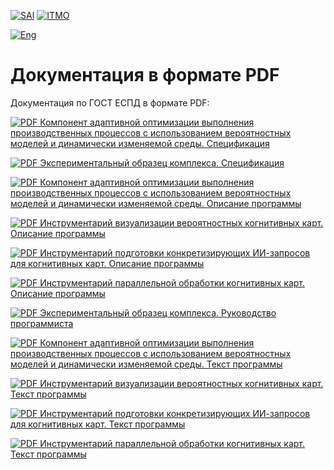 [![SAI](./media/SAI_badge_flat.svg)](https://sai.itmo.ru/)
[![ITMO](./media/ITMO_badge_flat_rus.svg)](https://en.itmo.ru/en/)

[![Eng](https://img.shields.io/badge/lang-en-red.svg)](README_en.md)

# Документация в формате PDF #

Документация по ГОСТ ЕСПД в формате PDF:

[![PDF](https://icons.iconarchive.com/icons/hopstarter/soft-scraps/48/Adobe-PDF-Document-icon.png) Компонент адаптивной оптимизации выполнения производственных процессов с использованием вероятностных моделей и динамически изменяемой среды. Спецификация](specif-komponent.pdf)

[![PDF](https://icons.iconarchive.com/icons/hopstarter/soft-scraps/48/Adobe-PDF-Document-icon.png) Экспериментальный образец комплекса. Спецификация](specif-obrasec.pdf)

[![PDF](https://icons.iconarchive.com/icons/hopstarter/soft-scraps/48/Adobe-PDF-Document-icon.png) Компонент адаптивной оптимизации выполнения производственных процессов с использованием вероятностных моделей и динамически изменяемой среды. Описание программы](program-description.pdf)

[![PDF](https://icons.iconarchive.com/icons/hopstarter/soft-scraps/48/Adobe-PDF-Document-icon.png) Инструментарий визуализации вероятностных когнитивных карт. Описание программы](program-description-graph-drawer.pdf)

[![PDF](https://icons.iconarchive.com/icons/hopstarter/soft-scraps/48/Adobe-PDF-Document-icon.png) Инструментарий подготовки конкретизирующих ИИ-запросов для когнитивных карт. Описание программы](program-description-ai-interpreter.pdf)

[![PDF](https://icons.iconarchive.com/icons/hopstarter/soft-scraps/48/Adobe-PDF-Document-icon.png) Инструментарий параллельной обработки когнитивных карт. Описание программы](program-description-deploy.pdf)

[![PDF](https://icons.iconarchive.com/icons/hopstarter/soft-scraps/48/Adobe-PDF-Document-icon.png) Экспериментальный образец комплекса. Руководство программиста](programmers-guide.pdf)

[![PDF](https://icons.iconarchive.com/icons/hopstarter/soft-scraps/48/Adobe-PDF-Document-icon.png) Компонент адаптивной оптимизации выполнения производственных процессов с использованием вероятностных моделей и динамически изменяемой среды. Текст программы](program-src.pdf)

[![PDF](https://icons.iconarchive.com/icons/hopstarter/soft-scraps/48/Adobe-PDF-Document-icon.png) Инструментарий визуализации вероятностных когнитивных карт. Текст программы](program-src-graph-drawer.pdf)

[![PDF](https://icons.iconarchive.com/icons/hopstarter/soft-scraps/48/Adobe-PDF-Document-icon.png) Инструментарий подготовки конкретизирующих ИИ-запросов для когнитивных карт. Текст программы](program-src-ai-interpreter.pdf)

[![PDF](https://icons.iconarchive.com/icons/hopstarter/soft-scraps/48/Adobe-PDF-Document-icon.png) Инструментарий параллельной обработки когнитивных карт. Текст программы](program-src-deploy.pdf)
